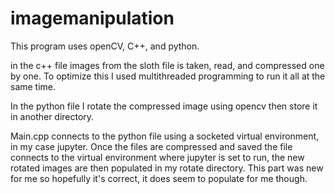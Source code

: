 # imagemanipulation

This program uses openCV, C++, and python.

in the c++ file images from the sloth file is taken, read, and compressed one by one.  To optimize this I used multithreaded programming to run it all at the same time.

In the python file I rotate the compressed image using opencv then store it in another directory.  

Main.cpp connects to the python file using a socketed virtual environment, in my case jupyter.  Once the files are compressed and saved the file connects to the virtual environment where jupyter is set to run, the new rotated images are then populated in my rotate directory.  This part was new for me so hopefully it's correct, it does seem to populate for me though.
